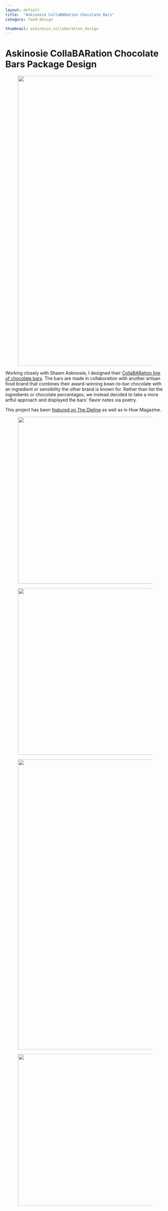 ```yaml
---
layout: default
title:  "Askinosie CollaBARation Chocolate Bars"
category: food-design

thumbnail: askinosie_collabaration_design
---
```


# Askinosie CollaBARation Chocolate Bars Package Design

<figure>
	<img src="{{ site.baseurl}}/images/askinosie_collabaration_design_01.jpg" width="790" height="915">
</figure>


Working closely with Shawn Askinosie, I designed their [CollaBARation line of chocolate bars](http://www.askinosie.com/p-192-collabaration-gift-pack.aspx). The bars are made in collaboration with another artisan food brand that combines their award-winning bean-to-bar chocolate with an ingredient or sensibility the other brand is known for. Rather than list the ingredients or chocolate percentages, we instead decided to take a more artful approach and displayed the bars' flavor notes via poetry.

This project has been [featured on The Dieline](http://www.thedieline.com/blog/2011/10/19/askinosie-chocolate-dark-milk-chocolate-black-licorice-bar.html) as well as in How Magazine.

<figure>
	<img src="{{ site.baseurl}}/images/askinosie_collabaration_design_02.jpg" width="790" height="526">
</figure>

<figure>
	<img src="{{ site.baseurl}}/images/askinosie_collabaration_design_03.jpg" width="790" height="526">
</figure>

<figure>
	<img src="{{ site.baseurl}}/images/askinosie_collabaration_design_03a.jpg" width="790" height="915">
</figure>

<figure>
	<img src="{{ site.baseurl}}/images/askinosie_collabaration_design_05.jpg" width="790" height="479">
</figure>
